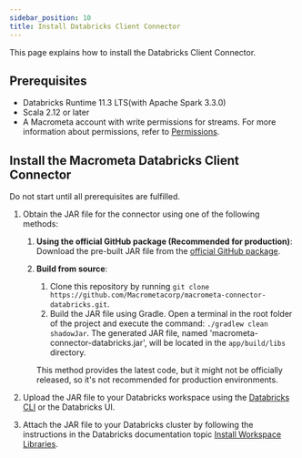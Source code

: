 ```yaml
---
sidebar_position: 10
title: Install Databricks Client Connector
---
```


This page explains how to install the Databricks Client Connector.

## Prerequisites

- Databricks Runtime 11.3 LTS(with Apache Spark 3.3.0)
- Scala 2.12 or later
- A Macrometa account with write permissions for streams. For more information about permissions, refer to [Permissions](../../../account-management/permissions/).

## Install the Macrometa Databricks Client Connector

Do not start until all prerequisites are fulfilled.

1. Obtain the JAR file for the connector using one of the following methods:
   1. **Using the official GitHub package (Recommended for production)**: Download the pre-built JAR file from the [official GitHub package](https://github.com/Macrometacorp/macrometa-connector-databricks/packages/1908628).
   2. **Build from source**:
      1. Clone this repository by running `git clone https://github.com/Macrometacorp/macrometa-connector-databricks.git`.
      2. Build the JAR file using Gradle. Open a terminal in the root folder of the project and execute the command: `./gradlew clean shadowJar`. The generated JAR file, named 'macrometa-connector-databricks.jar', will be located in the `app/build/libs` directory.

        This method provides the latest code, but it might not be officially released, so it's not recommended for production environments.

2. Upload the JAR file to your Databricks workspace using the [Databricks CLI](https://docs.databricks.com/dev-tools/cli/index.html) or the Databricks UI.
3. Attach the JAR file to your Databricks cluster by following the instructions in the Databricks documentation topic [Install Workspace Libraries](https://docs.databricks.com/en/libraries/workspace-libraries.html#install-workspace-libraries).

